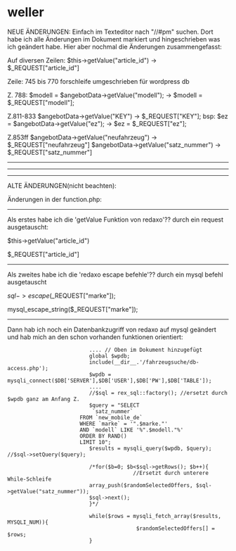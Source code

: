 # weller



NEUE ÄNDERUNGEN:
Einfach im Texteditor nach "//#pm" suchen. Dort habe ich alle Änderungen im Dokument markiert und hingeschrieben was ich geändert habe.
Hier aber nochmal die Änderungen zusammengefasst:

Auf diversen Zeilen:
$this->getValue("article_id") -> $_REQUEST["article_id"]

Zeile: 745 bis 770
forschleife umgeschrieben für wordpress db


Z. 788:
$modell = $angebotData->getValue("modell"); -> $modell = $_REQUEST["modell"];


Z.811-833
$angebotData->getValue("KEY") -> $_REQUEST["KEY"];
bsp: $ez = $angebotData->getValue("ez"); -> $ez = $_REQUEST["ez"];

Z.853ff
$angebotData->getValue("neufahrzeug") -> $_REQUEST["neufahrzeug"] 
$angebotData->getValue("satz_nummer") -> $_REQUEST["satz_nummer"]



- - - - - -- - - - -- - -- - - -- - -- - - -- - -- - - ---- - -- - - -- - -- - - -- - -- 
- - - - - -- - - - -- - -- - - -- - -- - - -- - -- - - ---- - -- - - -- - -- - - -- - -- 
- - - - - -- - - - -- - -- - - -- - -- - - -- - -- - - ---- - -- - - -- - -- - - -- - -- 

ALTE ÄNDERUNGEN(nicht beachten):

Änderungen in der function.php:
__________________________________________________________________________________________

Als erstes habe ich die 'getValue Funktion von redaxo'?? durch ein request ausgetauscht:

$this->getValue("article_id")

$_REQUEST["article_id"]


__________________________________________________________________________________________

Als zweites habe ich die 'redaxo escape befehle'?? durch ein mysql befehl ausgetauscht

$sql->escape($_REQUEST["marke"]); 

mysql_escape_string($_REQUEST["marke"]);

__________________________________________________________________________________________

Dann hab ich noch ein Datenbankzugriff von redaxo auf mysql geändert und hab mich an den schon vorhanden funktionen orientiert:

                              .... // Oben im Dokument hinzugefügt
                              global $wpdb;
                              include(__dir__.'/fahrzeugsuche/db-access.php');
                              $wpdb = mysqli_connect($DB['SERVER'],$DB['USER'],$DB['PW'],$DB['TABLE']);
                              ....
                              //$sql = rex_sql::factory(); //ersetzt durch $wpdb ganz am Anfang Z.
                              $query = "SELECT 
                               `satz_nummer`
                           FROM `new_mobile_de`
                           WHERE `marke` = '".$marke."' 
                           AND `modell` LIKE '%".$modell."%' 
                           ORDER BY RAND() 
                           LIMIT 10";
                              $results = mysqli_query($wpdb, $query); //$sql->setQuery($query);

                              /*for($b=0; $b<$sql->getRows(); $b++){
                                            //Ersetzt durch unterere While-Schleife
                              array_push($randomSelectedOffers, $sql->getValue("satz_nummer"));
                              $sql->next();
                              }*/

                              while($rows = mysqli_fetch_array($results, MYSQLI_NUM)){
                                             $randomSelectedOffers[] = $rows;
                              }
